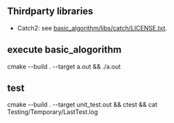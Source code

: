 ## Thirdparty libraries
* Catch2: see [basic_algorithm/libs/catch/LICENSE.txt](basic_algorithm/libs/catch/LICENSE.txt).

## execute basic_alogorithm
cmake --build . --target a.out && ./a.out

## test
cmake --build . --target unit_test.out && ctest && cat Testing/Temporary/LastTest.log